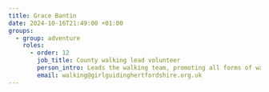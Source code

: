 ```yaml
---
title: Grace Bantin
date: 2024-10-16T21:49:00 +01:00
groups:
  - group: adventure
    roles:         
      - order: 12
        job_title: County walking lead volunteer
        person_intro: Leads the walking team, promoting all forms of walking activities from geocaching to mountaineering. Supports members undertaking walking scheme training and advises on social walking events.
        email: walking@girlguidinghertfordshire.org.uk
---
```

